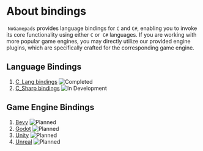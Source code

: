 # About bindings

​	`NoGamepads` provides language bindings for `C` and `C#`, enabling you to  invoke its core functionality using either `C` or` C#` languages.
​	If you are working with more popular game engines, you may directly  utilize our provided engine plugins, which are specifically crafted for  the corresponding game engine.

## Language Bindings

1. [C_Lang bindings](./lang/clang/CLang_bindings.md) ![Completed](https://img.shields.io/badge/Status-Completed-brightgreen)
2. [C_Sharp bindings](./lang/clang/CSharp_bindings.md) ![In Development](https://img.shields.io/badge/Status-In_Development-yellow)



## Game Engine Bindings

1. [Bevy](./engine/nogamepads_bevy/Bevy_bindings.md) ![Planned](https://img.shields.io/badge/Status-Planned-lightgrey)
2. [Godot](./engine/nogamepads_godot/Godot_bindings.md) ![Planned](https://img.shields.io/badge/Status-Planned-lightgrey)
3. [Unity](./engine/nogamepads_unity/Unity_bindings.md) ![Planned](https://img.shields.io/badge/Status-Planned-lightgrey)
4. [Unreal](./engine/nogamepads_unreal/Unreal_bindings.md) ![Planned](https://img.shields.io/badge/Status-Planned-lightgrey)

